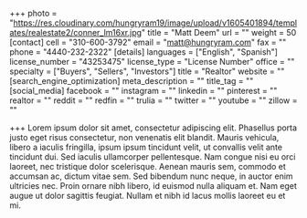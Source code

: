 +++
photo = "https://res.cloudinary.com/hungryram19/image/upload/v1605401894/templates/realestate2/conner_lm16xr.jpg"
title = "Matt Deem"
url = ""
weight = 50
[contact]
cell = "310-600-3792"
email = "matt@hungryram.com"
fax = ""
phone = "4440-232-2322"
[details]
languages = ["English", "Spanish"]
license_number = "43253475"
license_type = "License Number"
office = ""
specialty = ["Buyers", "Sellers", "Investors"]
title = "Realtor"
website = ""
[search_engine_optimization]
meta_description = ""
title_tag = ""
[social_media]
facebook = ""
instagram = ""
linkedin = ""
pinterest = ""
realtor = ""
reddit = ""
redfin = ""
trulia = ""
twitter = ""
youtube = ""
zillow = ""

+++
Lorem ipsum dolor sit amet, consectetur adipiscing elit. Phasellus porta justo eget risus consectetur, non venenatis elit blandit. Mauris vehicula, libero a iaculis fringilla, ipsum ipsum tincidunt velit, ut convallis velit ante tincidunt dui. Sed iaculis ullamcorper pellentesque. Nam congue nisi eu orci laoreet, nec tristique dolor scelerisque. Aenean mauris sem, commodo et accumsan ac, dictum vitae sem. Sed bibendum nunc neque, in auctor enim ultricies nec. Proin ornare nibh libero, id euismod nulla aliquam et. Nam eget augue ut dolor sagittis feugiat. Nullam et nibh id lacus mollis laoreet eu et mi.